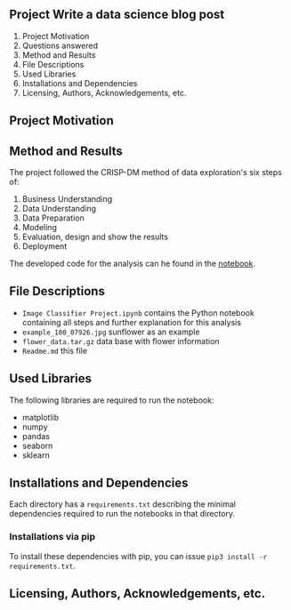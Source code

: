 ﻿## Project Write a data science blog post

1. Project Motivation
2. Questions answered
3. Method and Results
4. File Descriptions
5. Used Libraries
6. Installations and Dependencies
7. Licensing, Authors, Acknowledgements, etc.

## Project Motivation



## Method and Results

The project followed the CRISP-DM method of data exploration's six steps of:
1. Business Understanding
2. Data Understanding
3. Data Preparation
4. Modeling
5. Evaluation, design and show the results
6. Deployment

The developed code  for the analysis can he found in the [notebook](https://github.com/gerald-e/).


## File Descriptions

* `Image Classifier Project.ipynb` contains the Python notebook containing all steps and further explanation for this analysis
* `example_100_07926.jpg` sunflower as an example
* `flower_data.tar.gz` data base with flower information
* `Readme.md` this file

## Used Libraries

The following libraries are required to run the notebook:

* matplotlib
* numpy
* pandas
* seaborn
* sklearn

## Installations and Dependencies

Each directory has a `requirements.txt` describing the minimal dependencies required to run the notebooks in that directory.

### Installations via pip

To install these dependencies with pip, you can issue `pip3 install -r requirements.txt`.


## Licensing, Authors, Acknowledgements, etc.

